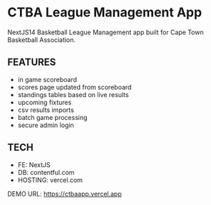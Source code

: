 # CTBA League Management App


NextJS14 Basketball League Management app built for Cape Town Basketball Association.

## FEATURES

- in game scoreboard
- scores page updated from scoreboard
- standings tables based on live results
- upcoming fixtures
- csv results imports
- batch game processing
- secure admin login

## TECH

- FE: NextJS
- DB: contentful.com
- HOSTING: vercel.com

DEMO URL: 
https://ctbaapp.vercel.app
